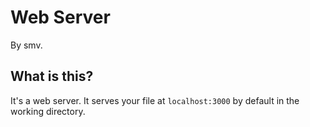 # Web Server
By smv.
## What is this?
It's a web server. It serves your file at `localhost:3000` by default in the working directory.